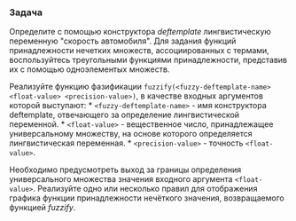 ### Задача

Определите с помощью конструктора *deftemplate* лингвистическую переменную "скорость автомобиля". Для задания функций принадлежности нечетких множеств, ассоциированных с термами, воспользуйтесь треугольными функциями принадлежности, представив их с помощью одноэлементых множеств.

Реализуйте функцию фазификации `fuzzify(<fuzzy-deftemplate-name> <float-value> <precision-value>)`, в качестве входных аргументов которой выступают:
	* `<fuzzy-deftemplate-name>` - имя конструктора deftemplate, отвечающего за определение лингвистической переменной.
	* `<float-value>` - вещественное число, принадлежащее универсальному множеству, на основе которого определяется лингвистическая переменная.
	* `<precision-value>` - точность `<float-value>`.

Необходимо предусмотреть выход за границы определения универсального множества значения входного аргумента `<float-value>`. Реализуйте одно или несколько правил для отображения графика функции принадлежности нечёткого значения, возвращаемого функцией *fuzzify*.  

